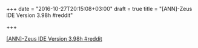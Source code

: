 +++
date = "2016-10-27T20:15:08+03:00"
draft = true
title = "[ANN]-Zeus IDE Version 3.98h  #reddit"

+++

<p><a href="https://t.co/M6et6O27Sa">[ANN]-Zeus IDE Version 3.98h  #reddit</a></p>
